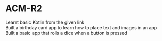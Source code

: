 # ACM-R2

Learnt basic Kotlin from the given link  
Built a birthday card app to learn how to place text and images in an app  
Built a basic app that rolls a dice when a button is pressed
